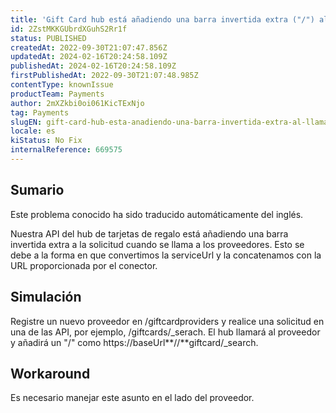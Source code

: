 ```yaml
---
title: 'Gift Card hub está añadiendo una barra invertida extra ("/") al llamar a los proveedores.'
id: 2ZstMKKGUbrdXGuhS2Rr1f
status: PUBLISHED
createdAt: 2022-09-30T21:07:47.856Z
updatedAt: 2024-02-16T20:24:58.109Z
publishedAt: 2024-02-16T20:24:58.109Z
firstPublishedAt: 2022-09-30T21:07:48.985Z
contentType: knownIssue
productTeam: Payments
author: 2mXZkbi0oi061KicTExNjo
tag: Payments
slugEN: gift-card-hub-esta-anadiendo-una-barra-invertida-extra-al-llamar-a-los-proveedores
locale: es
kiStatus: No Fix
internalReference: 669575
---
```


## Sumario

<div class="alert alert-info">
  <p>Este problema conocido ha sido traducido automáticamente del inglés.</p>
</div>


Nuestra API del hub de tarjetas de regalo está añadiendo una barra invertida extra a la solicitud cuando se llama a los proveedores. Esto se debe a la forma en que convertimos la serviceUrl y la concatenamos con la URL proporcionada por el conector.



## Simulación


Registre un nuevo proveedor en /giftcardproviders y realice una solicitud en una de las API, por ejemplo, /giftcards/_serach. El hub llamará al proveedor y añadirá un "/" como https://baseUrl**//**giftcard/_search.



## Workaround


Es necesario manejar este asunto en el lado del proveedor.

